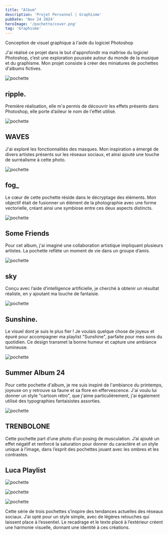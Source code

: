```yaml
---
title: "Album"
description: 'Projet Personnel | Graphisme'
pubDate: 'Nov 24 2024'
heroImage: '/pochette/cover.png'
tag: 'Graphisme'
---
```


Conception de visuel graphique à l'aide du logiciel Photoshop

J'ai réalisé ce projet dans le but d'approfondir ma maîtrise du logiciel Photoshop, c’est une exploration poussée autour du monde de la musique et du graphisme. Mon projet consiste à créer des miniatures de pochettes d'albums fictives.

<div class="flex md:flex-row flex-col md:gap-8 mb-8">

![pochette](/pochette/ripple.png)

<section class="w-full">

## ripple.

<p class="">
Première réalisation, elle m'a permis de découvrir les effets présents dans Photoshop, elle porte d’aiileur le nom de l'effet utilisé.</p>
<section>

</div>


<div class="flex md:flex-row-reverse flex-col md:gap-8 mb-8">

![pochette](/pochette/waves.png)

<section class="w-full">

## WAVES

<p class="flex">
J'ai exploré les fonctionnalités des masques. Mon inspiration a émergé de divers artistes présents sur les réseaux sociaux, et ainsi ajouté une touche de surréalisme à cette photo.</p>
<section>

</div>


<div class="flex md:flex-row flex-col md:gap-8 mb-8">

![pochette](/pochette/fog.png)

<section class="w-full">

## fog_

<p class="flex">
Le cœur de cette pochette réside dans le décryptage des éléments. Mon objectif était de fusionner un élément de la photographie avec une forme vectorielle, créant ainsi une symbiose entre ces deux aspects distincts.</p>
<section>

</div>



<div class="flex md:flex-row-reverse flex-col md:gap-8 mb-8">

![pochette](/pochette/friend.png)

<section class="w-full">

## Some Friends

<p class="flex">
Pour cet album, j'ai imaginé une collaboration artistique impliquant plusieurs artistes. La pochette reflète un moment de vie dans un groupe d’amis.</p>
<section>

</div>



<div class="flex md:flex-row flex-col md:gap-8 mb-8">

![pochette](/pochette/sky.png)

<section class="w-full">

## sky

<p class="flex">
Conçu avec l’aide d’intelligence artificielle, je cherché à obtenir un résultat réaliste, en y ajoutant ma touche de fantaisie.</p>
<section>

</div>



<div class="flex md:flex-row-reverse flex-col md:gap-8 mb-8">

![pochette](/pochette/sunshine.png)

<section class="w-full">

## Sunshine.

<p class="flex">
Le visuel dont je suis le plus fier ! Je voulais quelque chose de joyeux et épuré pour accompagner ma playlist "Sunshine", parfaite pour mes sons du quotidien. Ce design transmet la bonne humeur et capture une ambiance lumineuse.</p>
<section>

</div>



<div class="flex md:flex-row flex-col md:gap-8 mb-8">

![pochette](/pochette/summer24.png)

<section class="w-full">

## Summer Album 24

<p class="flex">
Pour cette pochette d'album, je me suis inspiré de l'ambiance du printemps, joyeuse on y retrouve sa faune et sa flore en effervescence. J'ai voulu lui donner un style "cartoon rétro", que j'aime particulièrement, j'ai également utilisé des typographies fantaisistes assorties.</p>
<section>

</div>



<div class="flex md:flex-row-reverse flex-col md:gap-8 mb-8">

![pochette](/pochette/trenbolone.png)

<section class="w-full">

## TRENBOLONE

<p class="flex">
Cette pochette part d’une photo d’un posing de musculation. J’ai ajouté un effet négatif et renforcé la saturation pour donner du caractère et un style unique à l’image, dans l’esprit des pochettes jouant avec les ombres et les contrastes.</p>
<section>

</div>



<div class="flex flex-col mb-8">

## Luca Playlist

<section class="flex flex-col md:flex-row gap-2 md:gap-6 mt-2">

![pochette](/pochette/gta.png)

![pochette](/pochette/summer.png)

![pochette](/pochette/old.png)

</section>

<p class="flex">
Cette série de trois pochettes s’inspire des tendances actuelles des réseaux sociaux. J’ai opté pour un style simple, avec de  légères retouches qui laissent place à l’essentiel. Le recadrage  et le texte placé à l’extérieur créent une harmonie visuelle, donnant une identité à ces créations.</p>

</div>
